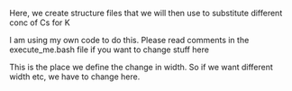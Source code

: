 Here, we create structure files that we will then use to substitute different conc of Cs for K

I am using my own code to do this. Please read comments in the execute_me.bash file if you want to change stuff here

This is the place we define the change in width. So if we want different width etc, we have to change here.